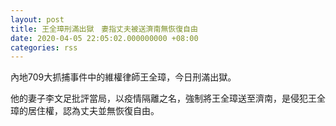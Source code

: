 ```yaml
---
layout: post
title: 王全璋刑滿出獄　妻指丈夫被送濟南無恢復自由
date: 2020-04-05 22:05:02.000000000 +08:00
categories: rss
---
```


內地709大抓捕事件中的維權律師王全璋，今日刑滿出獄。

他的妻子李文足批評當局，以疫情隔離之名，強制將王全璋送至濟南，是侵犯王全璋的居住權，認為丈夫並無恢復自由。

